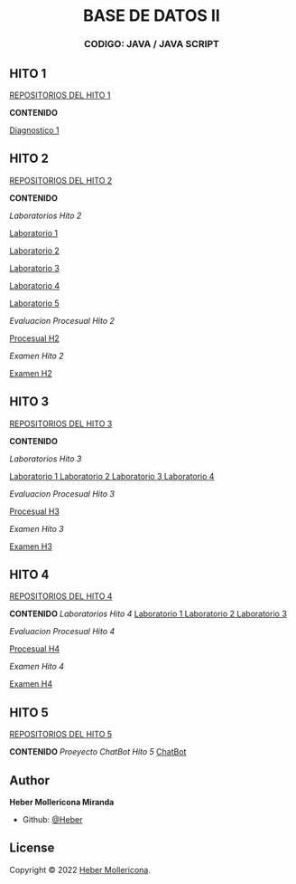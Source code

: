
</p>

<h1 align="center"> BASE DE DATOS II</h1>
<h3 align="center">CODIGO: JAVA / JAVA SCRIPT  </h3>

## HITO 1 

<A href="https://github.com/Heber172/Base-De-Datos-II/tree/main/Hito_1">  REPOSITORIOS DEL HITO 1  </A>


**CONTENIDO**


<A href="https://github.com/Heber172/Base-De-Datos-II/blob/main/Hito_1/Diagnostico.txt"> Diagnostico 1 </A>


##   HITO 2 

<A href="https://github.com/Heber172/Base-De-Datos-II/tree/main/Hito_2">  REPOSITORIOS DEL HITO 2  </A>


**CONTENIDO**

*Laboratorios Hito 2*

<A href="https://github.com/Heber172/Base-De-Datos-II/tree/main/Hito_2/Laboratorios/Lab_1"> Laboratorio 1 </A>

<A href="https://github.com/Heber172/Base-De-Datos-II/tree/main/Hito_2/Laboratorios/Lab_2"> Laboratorio 2 </A>

<A href="https://github.com/Heber172/Base-De-Datos-II/tree/main/Hito_2/Laboratorios/Lab_3"> Laboratorio 3 </A>

<A href="https://github.com/Heber172/Base-De-Datos-II/tree/main/Hito_2/Laboratorios/Lab_4"> Laboratorio 4 </A>

<A href="https://github.com/Heber172/Base-De-Datos-II/tree/main/Hito_2/Laboratorios/Lab_5"> Laboratorio 5 </A>


*Evaluacion Procesual Hito 2*

<A href="https://github.com/Heber172/Base-De-Datos-II/tree/main/Hito_2/Evaluacion%20Procesual"> Procesual H2 </A>

*Examen Hito 2*

<A href="https://github.com/Heber172/Base-De-Datos-II/blob/main/Hito_2/Evaluacion_H2/Defensa_hito_2.sql"> Examen H2 </A>

##   HITO 3

<A href="https://github.com/Heber172/Base-De-Datos-II/tree/main/Hito3"> REPOSITORIOS DEL HITO 3 </A>


**CONTENIDO**

*Laboratorios Hito 3*

<A href="https://github.com/Heber172/Base-De-Datos-II/tree/main/Hito3/Laboratorios/Lab_1"> Laboratorio 1 </A>
<A href="https://github.com/Heber172/Base-De-Datos-II/tree/main/Hito3/Laboratorios/Lab_2"> Laboratorio 2 </A>
<A href="https://github.com/Heber172/Base-De-Datos-II/tree/main/Hito3/Laboratorios/Lab_3"> Laboratorio 3 </A>
<A href="https://github.com/Heber172/Base-De-Datos-II/tree/main/Hito3/Laboratorios/Lab_4"> Laboratorio 4 </A>

*Evaluacion Procesual Hito 3*

<A href="https://github.com/Heber172/Base-De-Datos-II/tree/main/Hito3/Procesual"> Procesual H3 </A>

*Examen Hito 3*

<A href="https://github.com/Heber172/Base-De-Datos-II/blob/main/Hito_2/Evaluacion_H2/Defensa_hito_2.sql"> Examen H3 </A>


##   HITO 4

<A href="https://github.com/Heber172/Base-De-Datos-II/tree/main/Hito%204"> REPOSITORIOS DEL HITO 4 </A>


**CONTENIDO**
*Laboratorios Hito 4*
<A href="https://github.com/Heber172/Base-De-Datos-II/tree/main/Hito%204/Laboratorios/Lab_1"> Laboratorio 1 </A>
<A href="https://github.com/Heber172/Base-De-Datos-II/tree/main/Hito%204/Laboratorios/Lab_2"> Laboratorio 2 </A>
<A href="https://github.com/Heber172/Base-De-Datos-II/tree/main/Hito%204/Laboratorios/Lab_3"> Laboratorio 3 </A>

*Evaluacion Procesual Hito 4*

<A href="https://github.com/Heber172/Base-De-Datos-II/tree/main/Hito%204/Procesual"> Procesual H4 </A>

*Examen Hito 4*

<A href="https://github.com/Heber172/Base-De-Datos-II/tree/main/Hito%204/Evaluacion_H4"> Examen H4 </A>


##   HITO 5

<A href="https://github.com/Heber172/Base-De-Datos-II/tree/main/Hito5"> REPOSITORIOS DEL HITO 5 </A>


**CONTENIDO**
*Proeyecto ChatBot Hito 5*
<A href="https://github.com/Heber172/Base-De-Datos-II/tree/main/Hito5/ProyectoFinal"> ChatBot </A>


##  Author 

**Heber Mollericona Miranda**
- Github:  [@Heber](https://github.com/Heber172)

## License

Copyright © 2022 [Heber Mollericona](https://github.com/Heber172).
